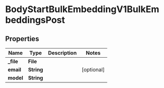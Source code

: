 

# BodyStartBulkEmbeddingV1BulkEmbeddingsPost


## Properties

| Name | Type | Description | Notes |
|------------ | ------------- | ------------- | -------------|
|**_file** | **File** |  |  |
|**email** | **String** |  |  [optional] |
|**model** | **String** |  |  |



